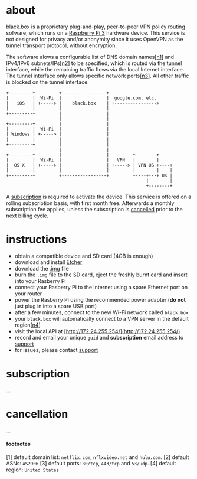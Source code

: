# about
black.box is a proprietary plug-and-play, peer-to-peer VPN policy routing sofware, which runs on a [Raspberry Pi 3](https://en.wikipedia.org/wiki/Raspberry_Pi) hardware device. This service is not designed for privacy and/or anonymity since it uses OpenVPN as the tunnel transport protocol, without encryption.

The software alows a configurable list of DNS domain names[[n1](#footnotes)] and IPv4/IPv6 subnets/IPs[[n2](#footnotes)] to be specified, which is routed via the tunnel interface, while the remaining traffic flows via the local Internet interface. The tunnel interface only allows specific network ports[[n3](#footnotes)]. All other traffic is blocked on the tunnel interface.

```
+---------+         +-----------------+
|         |  Wi-Fi  |                 |  google.com, etc.
|   iOS   | +-----> |    black.box    | +---------------->
|         |         |                 |
+---------+         |                 |
                    |                 |
+---------+         |                 |
|         |  Wi-Fi  |                 |
| Windows | +-----> |                 |
|         |         |                 |
+---------+         |                 |
                    |                 |
+---------+         |                 |         +--------+
|         |  Wi-Fi  |                 |   VPN   |        |
|  OS X   | +-----> |                 | +-----> | VPN US +----+
|         |         |                 |         |        |    |
+---------+         +-----------------+         +----+---+ UK |
                                                     |        |
                                                     +--------+
```

A [subscription](#subscription) is required to activate the device. This service is offered on a rolling subscription basis, with first month free. Afterwards a monthly subscription fee applies, unless the subscription is [cancelled](#cancellation) prior to the next billing cycle.

# instructions
* obtain a compatible device and SD card (4GB is enough)
* download and install [Etcher](http://www.etcher.io/)
* download the [.img](#) file
* burn the `.img` file to the SD card, eject the freshly burnt card and insert into your Rasberry Pi
* connect your Rasberry Pi to the Internet using a spare Ethernet port on your router
* power the Rasberry Pi using the recommended power adapter (**do not** just plug in into a spare USB port)
* after a few minutes, connect to the new Wi-Fi network called `black.box`
* your `black.box` will automatically connect to a VPN server in the default region[[n4](#footnotes)]
* visit the local API at [http://172.24.255.254/](http://172.24.255.254/)
* record and email your unique `guid` and **subscription** email address to [support](blackbox@belodedenko.me)
* for issues, please contact [support](blackbox@belodedenko.me)

# subscription
...

# cancellation
...

#### footnotes
[1] default domain list: `netflix.com`, `nflxvideo.net` and `hulu.com`.
[2] default ASNs: `AS2906`
[3] default ports: `80/tcp`, `443/tcp` and `53/udp`.
[4] default region: `United States`
